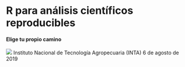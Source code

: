 # R para análisis científicos reproducibles
#### Elige tu propio camino

![](www.github/flor14/logointa.jpg?raw=TRUE)
Instituto Nacional de Tecnología Agropecuaria (INTA) 
6 de agosto de 2019





